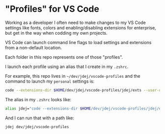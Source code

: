 # "Profiles" for VS Code

Working as a developer I often need to make changes to my VS Code settings like fonts, colors and enabling/disabling extensions for enterprise, but get in the way when codding my own projects.

VS Code can launch command line flags to load settings and extensions from a non-default location.

Each folder in this repo represents one of those "profiles".

I launch each profile using an alias that I create in my `.zshrc`.

For example, this repo lives in `~/dev/jdej/vscode-profiles` and the command to launch my `personal` settings is:

```sh
code --extensions-dir $HOME/dev/jdej/vscode-profiles/jdej/exts --user-data-dir $HOME/dev/jdej/vscode-profiles/jdej/data
```

The alias in my `.zshrc` looks like:

```sh
alias jdej="code --extensions-dir $HOME/dev/jdej/vscode-profiles/jdej/exts --user-data-dir $HOME/dev/jdej/vscode-profiles/jdej/data"
```

And I can run that with a path like:

```sh
jdej dev/jdej/vscode-profiles
```

